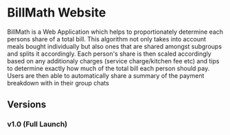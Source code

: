 # BillMath Website

BillMath is a Web Application which helps to proportionately determine each persons share of a total bill. This algorithm not only takes into account meals bought individually but also ones that are shared amongst subgroups and splits it accordingly. Each person's share is then scaled accordingly based on any additionaly charges (service charge/kitchen fee etc) and tips to determine exactly how much of the total bill each person should pay. Users are then able to automatically share a summary of the payment breakdown with in their group chats 

## Versions 

### v1.0 (Full Launch)
